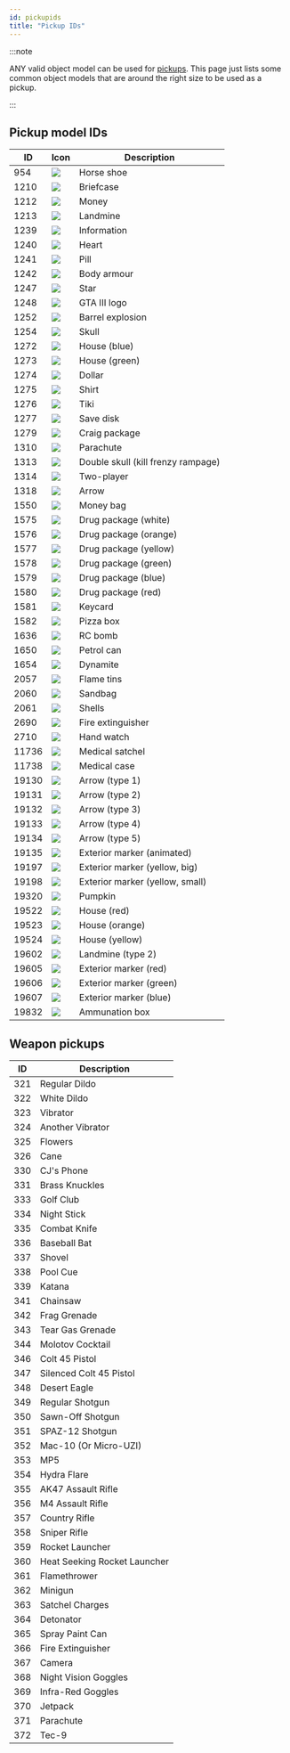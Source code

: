 ```yaml
---
id: pickupids
title: "Pickup IDs"
---
```


:::note

ANY valid object model can be used for [pickups](../functions/CreatePickup).
This page just lists some common object models that are around the right size to
be used as a pickup.

:::

## Pickup model IDs

| ID    | Icon                              | Description                        |
| ----- | --------------------------------- | ---------------------------------- |
| 954   | ![](/images/pickups/pickup1.png)  | Horse shoe                         |
| 1210  | ![](/images/pickups/pickup2.png)  | Briefcase                          |
| 1212  | ![](/images/pickups/pickup3.png)  | Money                              |
| 1213  | ![](/images/pickups/pickup4.png)  | Landmine                           |
| 1239  | ![](/images/pickups/pickup5.png)  | Information                        |
| 1240  | ![](/images/pickups/pickup6.png)  | Heart                              |
| 1241  | ![](/images/pickups/pickup7.png)  | Pill                               |
| 1242  | ![](/images/pickups/pickup8.png)  | Body armour                        |
| 1247  | ![](/images/pickups/pickup9.png)  | Star                               |
| 1248  | ![](/images/pickups/pickup10.png) | GTA III logo                       |
| 1252  | ![](/images/pickups/pickup11.png) | Barrel explosion                   |
| 1254  | ![](/images/pickups/pickup12.png) | Skull                              |
| 1272  | ![](/images/pickups/pickup13.png) | House (blue)                       |
| 1273  | ![](/images/pickups/pickup14.png) | House (green)                      |
| 1274  | ![](/images/pickups/pickup15.png) | Dollar                             |
| 1275  | ![](/images/pickups/pickup16.png) | Shirt                              |
| 1276  | ![](/images/pickups/pickup17.png) | Tiki                               |
| 1277  | ![](/images/pickups/pickup18.png) | Save disk                          |
| 1279  | ![](/images/pickups/pickup19.png) | Craig package                      |
| 1310  | ![](/images/pickups/pickup20.png) | Parachute                          |
| 1313  | ![](/images/pickups/pickup21.png) | Double skull (kill frenzy rampage) |
| 1314  | ![](/images/pickups/pickup22.png) | Two-player                         |
| 1318  | ![](/images/pickups/pickup23.png) | Arrow                              |
| 1550  | ![](/images/pickups/pickup24.png) | Money bag                          |
| 1575  | ![](/images/pickups/pickup25.png) | Drug package (white)               |
| 1576  | ![](/images/pickups/pickup26.png) | Drug package (orange)              |
| 1577  | ![](/images/pickups/pickup27.png) | Drug package (yellow)              |
| 1578  | ![](/images/pickups/pickup28.png) | Drug package (green)               |
| 1579  | ![](/images/pickups/pickup29.png) | Drug package (blue)                |
| 1580  | ![](/images/pickups/pickup30.png) | Drug package (red)                 |
| 1581  | ![](/images/pickups/pickup31.png) | Keycard                            |
| 1582  | ![](/images/pickups/pickup32.png) | Pizza box                          |
| 1636  | ![](/images/pickups/pickup33.png) | RC bomb                            |
| 1650  | ![](/images/pickups/pickup34.png) | Petrol can                         |
| 1654  | ![](/images/pickups/pickup35.png) | Dynamite                           |
| 2057  | ![](/images/pickups/pickup36.png) | Flame tins                         |
| 2060  | ![](/images/pickups/pickup37.png) | Sandbag                            |
| 2061  | ![](/images/pickups/pickup38.png) | Shells                             |
| 2690  | ![](/images/pickups/pickup39.png) | Fire extinguisher                  |
| 2710  | ![](/images/pickups/pickup40.png) | Hand watch                         |
| 11736 | ![](/images/pickups/pickup41.png) | Medical satchel                    |
| 11738 | ![](/images/pickups/pickup42.png) | Medical case                       |
| 19130 | ![](/images/pickups/pickup43.png) | Arrow (type 1)                     |
| 19131 | ![](/images/pickups/pickup44.png) | Arrow (type 2)                     |
| 19132 | ![](/images/pickups/pickup45.png) | Arrow (type 3)                     |
| 19133 | ![](/images/pickups/pickup46.png) | Arrow (type 4)                     |
| 19134 | ![](/images/pickups/pickup47.png) | Arrow (type 5)                     |
| 19135 | ![](/images/pickups/pickup48.png) | Exterior marker (animated)         |
| 19197 | ![](/images/pickups/pickup49.png) | Exterior marker (yellow, big)      |
| 19198 | ![](/images/pickups/pickup50.png) | Exterior marker (yellow, small)    |
| 19320 | ![](/images/pickups/pickup51.png) | Pumpkin                            |
| 19522 | ![](/images/pickups/pickup52.png) | House (red)                        |
| 19523 | ![](/images/pickups/pickup53.png) | House (orange)                     |
| 19524 | ![](/images/pickups/pickup54.png) | House (yellow)                     |
| 19602 | ![](/images/pickups/pickup55.png) | Landmine (type 2)                  |
| 19605 | ![](/images/pickups/pickup56.png) | Exterior marker (red)              |
| 19606 | ![](/images/pickups/pickup57.png) | Exterior marker (green)            |
| 19607 | ![](/images/pickups/pickup58.png) | Exterior marker (blue)             |
| 19832 | ![](/images/pickups/pickup59.png) | Ammunation box                     |

## Weapon pickups

| ID  | Description                  |
| --- | ---------------------------- |
| 321 | Regular Dildo                |
| 322 | White Dildo                  |
| 323 | Vibrator                     |
| 324 | Another Vibrator             |
| 325 | Flowers                      |
| 326 | Cane                         |
| 330 | CJ's Phone                   |
| 331 | Brass Knuckles               |
| 333 | Golf Club                    |
| 334 | Night Stick                  |
| 335 | Combat Knife                 |
| 336 | Baseball Bat                 |
| 337 | Shovel                       |
| 338 | Pool Cue                     |
| 339 | Katana                       |
| 341 | Chainsaw                     |
| 342 | Frag Grenade                 |
| 343 | Tear Gas Grenade             |
| 344 | Molotov Cocktail             |
| 346 | Colt 45 Pistol               |
| 347 | Silenced Colt 45 Pistol      |
| 348 | Desert Eagle                 |
| 349 | Regular Shotgun              |
| 350 | Sawn-Off Shotgun             |
| 351 | SPAZ-12 Shotgun              |
| 352 | Mac-10 (Or Micro-UZI)        |
| 353 | MP5                          |
| 354 | Hydra Flare                  |
| 355 | AK47 Assault Rifle           |
| 356 | M4 Assault Rifle             |
| 357 | Country Rifle                |
| 358 | Sniper Rifle                 |
| 359 | Rocket Launcher              |
| 360 | Heat Seeking Rocket Launcher |
| 361 | Flamethrower                 |
| 362 | Minigun                      |
| 363 | Satchel Charges              |
| 364 | Detonator                    |
| 365 | Spray Paint Can              |
| 366 | Fire Extinguisher            |
| 367 | Camera                       |
| 368 | Night Vision Goggles         |
| 369 | Infra-Red Goggles            |
| 370 | Jetpack                      |
| 371 | Parachute                    |
| 372 | Tec-9                        |
